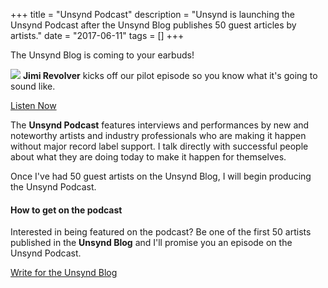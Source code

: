 +++
title = "Unsynd Podcast"
description = "Unsynd is launching the Unsynd Podcast after the Unsynd Blog publishes 50 guest articles by artists."
date = "2017-06-11"
tags = []
+++

The Unsynd Blog is coming to your earbuds!

<img src="/img/sized/cropped/100/artists/jimi-revolver/main.jpg" class="round pull-left mr-3"/> **Jimi Revolver** kicks off our pilot episode so you know what it's going to sound like. 

<div class="container text-center clearfix">
<a class="btn btn-primary btn-lg" href="podcasts/pilot"><i class="fa fa-file-audio-o"></i> Listen Now</a>
</div>


The **Unsynd Podcast** features interviews and performances by new and noteworthy artists and industry professionals who are making it happen without major record label support. I talk directly with successful people about what they are doing today to make it happen for themselves.

Once I've had 50 guest artists on the Unsynd Blog, I will begin producing the Unsynd Podcast.

#### How to get on the podcast
Interested in being featured on the podcast? Be one of the first 50 artists published in the **Unsynd Blog** and I'll promise you an episode on the Unsynd Podcast.

<div class="container text-center clearfix">
<a class="btn btn-primary btn-lg" href="/crushing-the-blog"><i class="fa fa-pencil"></i> Write for the Unsynd Blog</a>
</div>